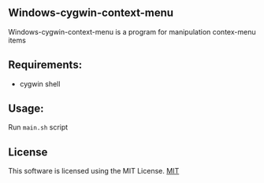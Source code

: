 
## Windows-cygwin-context-menu
Windows-cygwin-context-menu is a program for manipulation contex-menu items

## Requirements:
- cygwin shell

## Usage:
Run `main.sh` script 

## License
This software is licensed using the MIT License.  [MIT](https://choosealicense.com/licenses/mit/)
